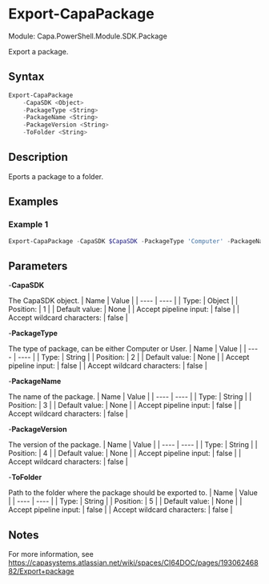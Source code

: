 # Export-CapaPackage
Module: Capa.PowerShell.Module.SDK.Package

Export a package.

## Syntax

```powershell
Export-CapaPackage
	-CapaSDK <Object>
	-PackageType <String>
	-PackageName <String>
	-PackageVersion <String>
	-ToFolder <String>
```

## Description

Eports a package to a folder.

## Examples

### Example 1
```powershell
Export-CapaPackage -CapaSDK $CapaSDK -PackageType 'Computer' -PackageName 'TestPackage' -PackageVersion 'v1.0.0' -ToFolder 'C:\Temp'
```
    

## Parameters

-**CapaSDK**

The CapaSDK object.
| Name | Value |
| ---- | ---- |
| Type: | Object |
| Position: | 1 | 
| Default value: | None | 
| Accept pipeline input: | false | 
| Accept wildcard characters: | false | 

-**PackageType**

The type of package, can be either Computer or User.
| Name | Value |
| ---- | ---- |
| Type: | String |
| Position: | 2 | 
| Default value: | None | 
| Accept pipeline input: | false | 
| Accept wildcard characters: | false | 

-**PackageName**

The name of the package.
| Name | Value |
| ---- | ---- |
| Type: | String |
| Position: | 3 | 
| Default value: | None | 
| Accept pipeline input: | false | 
| Accept wildcard characters: | false | 

-**PackageVersion**

The version of the package.
| Name | Value |
| ---- | ---- |
| Type: | String |
| Position: | 4 | 
| Default value: | None | 
| Accept pipeline input: | false | 
| Accept wildcard characters: | false | 

-**ToFolder**

Path to the folder where the package should be exported to.
| Name | Value |
| ---- | ---- |
| Type: | String |
| Position: | 5 | 
| Default value: | None | 
| Accept pipeline input: | false | 
| Accept wildcard characters: | false | 


## Notes

For more information, see https://capasystems.atlassian.net/wiki/spaces/CI64DOC/pages/19306246882/Export+package
